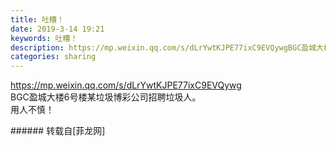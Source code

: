 ```yaml
---
title: 吐糟！
date: 2019-3-14 19:21
keywords: 吐糟！
description: https://mp.weixin.qq.com/s/dLrYwtKJPE77ixC9EVQywgBGC盈城大楼6号楼某垃圾博彩公司招聘垃圾人。用人不慎！
categories: sharing
---
```

<td class="t_f" id="postmessage_3225813">

<a href="https://mp.weixin.qq.com/s/dLrYwtKJPE77ixC9EVQywg" target="_blank">https://mp.weixin.qq.com/s/dLrYwtKJPE77ixC9EVQywg</a><br/>
BGC盈城大楼6号楼某垃圾博彩公司招聘垃圾人。<br/>
用人不慎！<br/>
</td>
###### 转载自[菲龙网]
